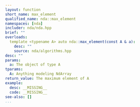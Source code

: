 ```yaml
---
layout: function
short_name: max_element
qualified_name: nda::max_element
namespaces: [nda]
includer: nda/nda.hpp
brief: ""
overloads:
  template <typename A> auto nda::max_element(const A & a):
    desc: ""
    source: nda/algorithms.hpp
desc: ""
params:
  a: The object of type A
tparams:
  A: Anything modeling NdArray
return_value: The maximum element of A
example:
  desc: __MISSING__
  code: __MISSING__
see-also: []
...
```

